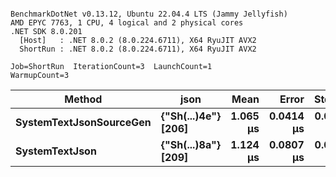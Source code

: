 ```

BenchmarkDotNet v0.13.12, Ubuntu 22.04.4 LTS (Jammy Jellyfish)
AMD EPYC 7763, 1 CPU, 4 logical and 2 physical cores
.NET SDK 8.0.201
  [Host]   : .NET 8.0.2 (8.0.224.6711), X64 RyuJIT AVX2
  ShortRun : .NET 8.0.2 (8.0.224.6711), X64 RyuJIT AVX2

Job=ShortRun  IterationCount=3  LaunchCount=1  
WarmupCount=3  

```
| Method                  | json                | Mean     | Error     | StdDev    | Min      | Max      | Gen0   | Allocated |
|------------------------ |-------------------- |---------:|----------:|----------:|---------:|---------:|-------:|----------:|
| **SystemTextJsonSourceGen** | **{&quot;Sh(...)4e&quot;} [206]** | **1.065 μs** | **0.0414 μs** | **0.0023 μs** | **1.063 μs** | **1.068 μs** | **0.0019** |     **168 B** |
| **SystemTextJson**          | **{&quot;Sh(...)8a&quot;} [209]** | **1.124 μs** | **0.0807 μs** | **0.0044 μs** | **1.121 μs** | **1.129 μs** | **0.0019** |     **168 B** |
